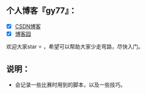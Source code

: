 ## 个人博客『gy77』：

- [x] [CSDN博客](https://blog.csdn.net/qq_39435411)
- [x] [博客园](https://www.cnblogs.com/gy77/)

欢迎大家star :star: ，希望可以帮助大家少走弯路，尽快入门。



## 说明：

+ 会记录一些比赛时用到的脚本，以及一些技巧。

